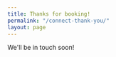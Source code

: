 ```yaml
---
title: Thanks for booking!
permalink: "/connect-thank-you/"
layout: page
---
```

We'll be in touch soon!
